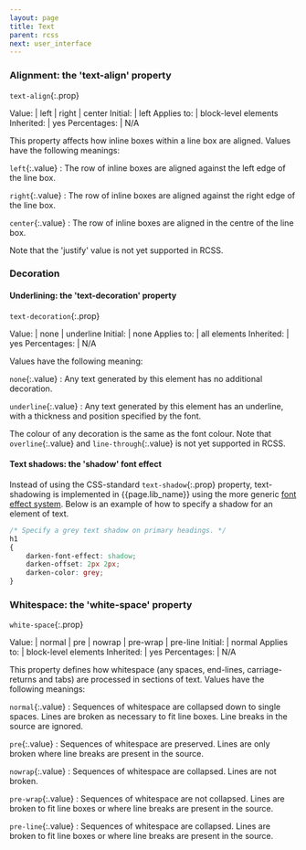 ```yaml
---
layout: page
title: Text
parent: rcss
next: user_interface
---
```


### Alignment: the 'text-align' property

`text-align`{:.prop}

Value: | left \| right \| center
Initial: | left
Applies to: | block-level elements
Inherited: | yes
Percentages: | N/A

This property affects how inline boxes within a line box are aligned. Values have the following meanings:

`left`{:.value}
: The row of inline boxes are aligned against the left edge of the line box. 

`right`{:.value}
: The row of inline boxes are aligned against the right edge of the line box. 

`center`{:.value}
: The row of inline boxes are aligned in the centre of the line box. 

Note that the 'justify' value is not yet supported in RCSS.

### Decoration

#### Underlining: the 'text-decoration' property

`text-decoration`{:.prop}

Value: | none \| underline
Initial: | none
Applies to: | all elements
Inherited: | yes
Percentages: | N/A

Values have the following meaning:

`none`{:.value}
: Any text generated by this element has no additional decoration. 

`underline`{:.value}
: Any text generated by this element has an underline, with a thickness and position specified by the font. 

The colour of any decoration is the same as the font colour. Note that `overline`{:.value} and `line-through`{:.value} is not yet supported in RCSS.

#### Text shadows: the 'shadow' font effect

Instead of using the CSS-standard `text-shadow`{:.prop} property, text-shadowing is implemented in {{page.lib_name}} using the more generic [font effect system](font_effects.html). Below is an example of how to specify a shadow for an element of text.

```css
/* Specify a grey text shadow on primary headings. */
h1
{
	darken-font-effect: shadow;
	darken-offset: 2px 2px;
	darken-color: grey;
}
```

### Whitespace: the 'white-space' property

`white-space`{:.prop}

Value: | normal \| pre \| nowrap \| pre-wrap \| pre-line
Initial: | normal
Applies to: | block-level elements
Inherited: | yes
Percentages: | N/A

This property defines how whitespace (any spaces, end-lines, carriage-returns and tabs) are processed in sections of text. Values have the following meanings:

`normal`{:.value}
: Sequences of whitespace are collapsed down to single spaces. Lines are broken as necessary to fit line boxes. Line breaks in the source are ignored. 

`pre`{:.value}
: Sequences of whitespace are preserved. Lines are only broken where line breaks are present in the source. 

`nowrap`{:.value}
: Sequences of whitespace are collapsed. Lines are not broken. 

`pre-wrap`{:.value}
: Sequences of whitespace are not collapsed. Lines are broken to fit line boxes or where line breaks are present in the source. 

`pre-line`{:.value}
: Sequences of whitespace are collapsed. Lines are broken to fit line boxes or where line breaks are present in the source. 